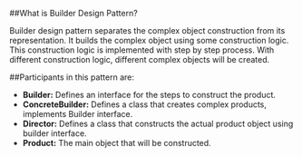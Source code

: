 ##What is Builder Design Pattern?

Builder design pattern separates the complex object construction from its representation.
It builds the complex object using some construction logic. This construction logic is implemented with step by step process. With different construction logic, different complex objects will be created.

##Participants in this pattern are:

* **Builder:** Defines an interface for the steps to construct the product.
* **ConcreteBuilder:** Defines a class that creates complex products, implements Builder interface.
* **Director:** Defines a class that constructs the actual product object using builder interface.
* **Product:** The main object that will be constructed.
